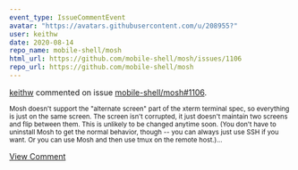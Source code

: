 ```yaml
---
event_type: IssueCommentEvent
avatar: "https://avatars.githubusercontent.com/u/208955?"
user: keithw
date: 2020-08-14
repo_name: mobile-shell/mosh
html_url: https://github.com/mobile-shell/mosh/issues/1106
repo_url: https://github.com/mobile-shell/mosh
---
```


<a href='https://github.com/keithw' target='_blank'>keithw</a> commented on issue <a href='https://github.com/mobile-shell/mosh/issues/1106' target='_blank'>mobile-shell/mosh#1106</a>.

<small>Mosh doesn't support the "alternate screen" part of the xterm terminal spec, so everything is just on the same screen. The screen isn't corrupted, it just doesn't maintain two screens and flip between them. This is unlikely to be changed anytime soon. (You don't have to uninstall Mosh to get the normal behavior, though -- you can always just use SSH if you want. Or you can use Mosh and then use tmux on the remote host.)...</small>

<a href='https://github.com/mobile-shell/mosh/issues/1106' target='_blank'>View Comment</a>